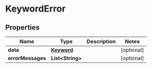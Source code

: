 

# KeywordError


## Properties

| Name | Type | Description | Notes |
|------------ | ------------- | ------------- | -------------|
|**data** | [**Keyword**](Keyword.md) |  |  [optional] |
|**errorMessages** | **List&lt;String&gt;** |  |  [optional] |



